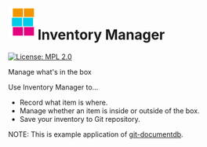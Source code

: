 <img alt="Inventory Manager" src="https://github.com/sosuisen/inventory-manager/blob/main/assets/inventory_manager_icon-128x128.png" width=60 height=60 align="left"> 

# Inventory Manager
[![License: MPL 2.0](https://img.shields.io/badge/License-MPL%202.0-brightgreen.svg)](LICENSE)

Manage what's in the box

Use Inventory Manager to...
- Record what item is where.
- Manage whether an item is inside or outside of the box.
- Save your inventory to Git repository.

NOTE: This is example application of [git-documentdb](https://github.com/sosuisen/git-documentdb).
